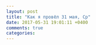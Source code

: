 ```yaml
---
layout: post
title: "Как я провёл 31 мая, Ср"
date: 2017-05-31 19:01:11 +0400
comments: true
categories: 
---
```

